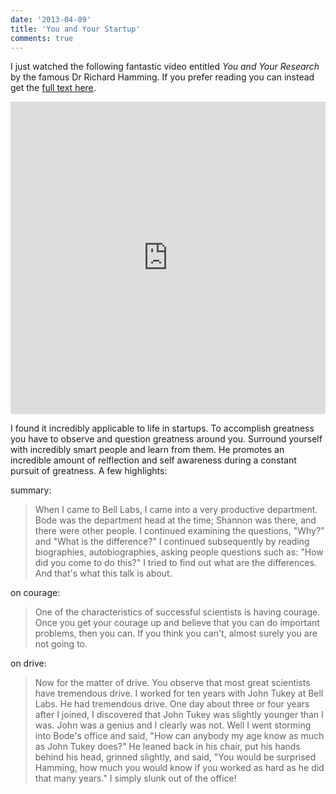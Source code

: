 ```yaml
---
date: '2013-04-09'
title: 'You and Your Startup'
comments: true
---
```


I just watched the following fantastic video entitled *You and Your Research* by the famous Dr Richard Hamming.  If you prefer reading you can instead get the [full text here][text].

<iframe width="100%" height="500" src="http://www.youtube.com/embed/a1zDuOPkMSw" frameborder="0" allowfullscreen></iframe>

I found it incredibly applicable to life in startups.  To accomplish greatness you have to observe and question greatness around you.  Surround yourself with incredibly smart people and learn from them.  He promotes an incredible amount of relflection and self awareness during a constant pursuit of greatness.  A few highlights:

summary:

> When I came to Bell Labs, I came into a very productive department. Bode was the department head at the time; Shannon was there, and there were other people. I continued examining the questions, "Why?" and "What is the difference?" I continued subsequently by reading biographies, autobiographies, asking people questions such as: "How did you come to do this?" I tried to find out what are the differences. And that's what this talk is about.

on courage:

> One of the characteristics of successful scientists is having courage. Once you get your courage up and believe that you can do important problems, then you can. If you think you can't, almost surely you are not going to.

on drive:

> Now for the matter of drive. You observe that most great scientists have tremendous drive. I worked for ten years with John Tukey at Bell Labs. He had tremendous drive. One day about three or four years after I joined, I discovered that John Tukey was slightly younger than I was. John was a genius and I clearly was not. Well I went storming into Bode's office and said, "How can anybody my age know as much as John Tukey does?" He leaned back in his chair, put his hands behind his head, grinned slightly, and said, "You would be surprised Hamming, how much you would know if you worked as hard as he did that many years." I simply slunk out of the office!



[text]: http://www.cs.virginia.edu/~robins/YouAndYourResearch.html "You and Your Research"

